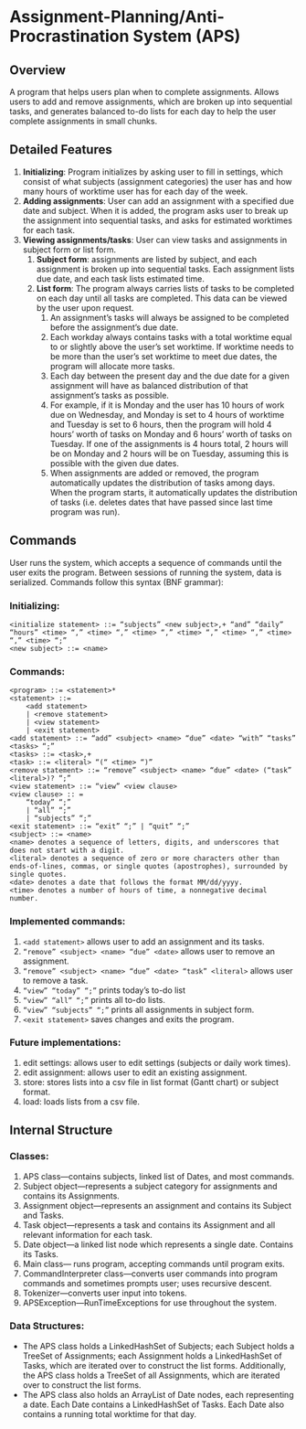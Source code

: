 # Assignment-Planning/Anti-Procrastination System (APS)

## Overview
A program that helps users plan when to complete assignments. Allows users to add and remove assignments, which are broken up into sequential tasks, and generates balanced to-do lists for each day to help the user complete assignments in small chunks.

## Detailed Features
1.	**Initializing**: Program initializes by asking user to fill in settings, which consist of what subjects (assignment categories) the user has and how many hours of worktime user has for each day of the week.
2.	**Adding assignments**: User can add an assignment with a specified due date and subject. When it is added, the program asks user to break up the assignment into sequential tasks, and asks for estimated worktimes for each task.
3.	**Viewing assignments/tasks**: User can view tasks and assignments in subject form or list form.
	1.	**Subject form**: assignments are listed by subject, and each assignment is broken up into sequential tasks. Each assignment lists due date, and each task lists estimated time.
	2.	**List form**: The program always carries lists of tasks to be completed on each day until all tasks are completed. This data can be viewed by the user upon request.
		1.	An assignment’s tasks will always be assigned to be completed before the assignment’s due date.
		2.	Each workday always contains tasks with a total worktime equal to or slightly above the user’s set worktime. If worktime needs to be more than the user’s set worktime to meet due dates, the program will allocate more tasks.
		3.	Each day between the present day and the due date for a given assignment will have as balanced distribution of that assignment’s tasks as possible.
		4.	For example, if it is Monday and the user has 10 hours of work due on Wednesday, and Monday is set to 4 hours of worktime and Tuesday is set to 6 hours, then the program will hold 4 hours’ worth of tasks on Monday and 6 hours’ worth of tasks on Tuesday. If one of the assignments is 4 hours total, 2 hours will be on Monday and 2 hours will be on Tuesday, assuming this is possible with the given due dates.
		5.	When assignments are added or removed, the program automatically updates the distribution of tasks among days. When the program starts, it automatically updates the distribution of tasks (i.e. deletes dates that have passed since last time program was run).

## Commands
User runs the system, which accepts a sequence of commands until the user exits the program. Between sessions of running the system, data is serialized. Commands follow this syntax (BNF grammar):

### Initializing:
```
<initialize statement> ::= “subjects” <new subject>,+ “and” “daily” “hours” <time> “,” <time> “,” <time> “,” <time> “,” <time> “,” <time> “,” <time> “;”
<new subject> ::= <name>
```

### Commands:
```
<program> ::= <statement>*
<statement> ::=
	<add statement>
	| <remove statement>
	| <view statement>
	| <exit statement>
<add statement> ::= “add” <subject> <name> “due” <date> “with” “tasks” <tasks> “;”
<tasks> ::= <task>,+
<task> ::= <literal> “(“ <time> “)”
<remove statement> ::= “remove” <subject> <name> “due” <date> (“task” <literal>)? “;”
<view statement> ::= “view” <view clause>
<view clause> :: =
	“today” “;”
	| “all” “;”
	| “subjects” “;”
<exit statement> ::= “exit” “;” | “quit” “;”
<subject> ::= <name>
<name> denotes a sequence of letters, digits, and underscores that does not start with a digit.
<literal> denotes a sequence of zero or more characters other than ends-of-lines, commas, or single quotes (apostrophes), surrounded by single quotes.
<date> denotes a date that follows the format MM/dd/yyyy.
<time> denotes a number of hours of time, a nonnegative decimal number.
```

### Implemented commands:
1.	`<add statement>` allows user to add an assignment and its tasks.
2.	`“remove” <subject> <name> “due” <date>` allows user to remove an assignment.
3.	`“remove” <subject> <name> “due” <date> “task” <literal>` allows user to remove a task.
3.	`“view” “today” “;”` prints today’s to-do list
4.	`“view” “all” “;”` prints all to-do lists.
5.	`“view” “subjects” “;”` prints all assignments in subject form.
6.	`<exit statement>` saves changes and exits the program.

### Future implementations:
1.	edit settings: allows user to edit settings (subjects or daily work times).
2.	edit assignment: allows user to edit an existing assignment.
3.	store: stores lists into a csv file in list format (Gantt chart) or subject format.
4.	load: loads lists from a csv file.

## Internal Structure
### Classes:
1.	APS class—contains subjects, linked list of Dates, and most commands.
2.	Subject object—represents a subject category for assignments and contains its Assignments.
3.	Assignment object—represents an assignment and contains its Subject and Tasks.
4.	Task object—represents a task and contains its Assignment and all relevant information for each task.
5.	Date object—a linked list node which represents a single date. Contains its Tasks.
6.	Main class— runs program, accepting commands until program exits.
7.	CommandInterpreter class—converts user commands into program commands and sometimes prompts user; uses recursive descent.
8.	Tokenizer—converts user input into tokens.
9.	APSException—RunTimeExceptions for use throughout the system.

### Data Structures:
-	The APS class holds a LinkedHashSet of Subjects; each Subject holds a TreeSet of Assignments; each Assignment holds a LinkedHashSet of Tasks, which are iterated over to construct the list forms. Additionally, the APS class holds a TreeSet of all Assignments, which are iterated over to construct the list forms.
-	The APS class also holds an ArrayList of Date nodes, each representing a date. Each Date contains a LinkedHashSet of Tasks. Each Date also contains a running total worktime for that day.
